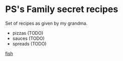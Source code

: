 # PS's Family secret recipes

Set of recipes as given by my grandma.

* pizzas (TODO)
* sauces (TODO)
* spreads (TODO)

[fish](./pizza.md)
